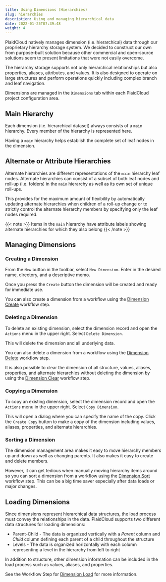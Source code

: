 ```yaml
---
title: Using Dimensions (Hierarchies)
slug: hierarchies
description: Using and managing hierarchical data
date: 2022-01-25T07:39:48
weight: 4
---
```



PlaidCloud natively manages dimension (i.e. hierarchical) data through our proprietary hierarchy storage system.  We decided to construct our own from purpose-built solution because other commercial and open-source solutions seem to present limitations that were not easily overcome.

The hierarchy storage supports not only hierarchical relationships but also properties, aliases, attributes, and values.  It is also designed to operate on large
structures and perform operations quickly including complex branch and leaf navigation.

Dimensions are managed in the `Dimensions` tab within each PlaidCloud project configuration area.


## Main Hierarchy

Each dimension (i.e. hierarchical dataset) always consists of a `main` hierarchy.  Every member of the hierarchy is represented here.

Having a `main` hierarchy helps establish the complete set of leaf nodes in the dimension.


## Alternate or Attribute Hierarchies

Alternate hierarchies are different representations of the `main` hierarchy leaf nodes.  Alternate hierarchies can consist of a subset of both
leaf nodes and roll-up (i.e. folders) in the `main` hierarchy as well as its own set of unique roll-ups.

This provides for the maximum amount of flexibility by automatically updating alternate hierarchies when children of a roll-up change or to 
strictly control the alternate hierarchy members by specifying only the leaf nodes required.

{{< note >}}
Items in the `main` hierarchy have attribute labels showing alternate hierarchies for which they also belong
{{< /note >}}

## Managing Dimensions

### Creating a Dimension

From the `New` button in the toolbar, select `New Dimension`. Enter in the desired name, directory, and a descriptive memo.

Once you press the `Create` button the dimension will be created and ready for immediate use.

You can also create a dimension from a workflow using the [Dimension Create](/docs/workflow-steps/dimensions/dimension-create) workflow step.

### Deleting a Dimension

To delete an existing dimension, select the dimension record and open the `Actions` menu in the upper right.  Select `Delete Dimension`.

This will delete the dimension and all underlying data.

You can also delete a dimension from a workflow using the [Dimension Delete](/docs/workflow-steps/dimensions/dimension-delete) workflow step.

It is also possible to clear the dimension of all structure, values, aliases, properties, and alternate hierarchies without deleting the dimension 
by using the [Dimension Clear](/docs/workflow-steps/dimensions/dimension-clear) workflow step.

### Copying a Dimension

To copy an existing dimension, select the dimension record and open the `Actions` menu in the upper right.  Select `Copy Dimension`.

This will open a dialog where you can specify the name of the copy.  Click the `Create Copy` button to make a copy of the dimension 
including values, aliases, properties, and alternate hierarchies.

### Sorting a Dimension

The dimension management area makes it easy to move hierarchy members up and down as well as changing parents.  It also makes it easy to create and delete members.

However, it can get tedious when manually moving hierarchy items around so you can sort a dimension from a workflow using the [Dimension Sort](/docs/workflow-steps/dimensions/dimension-sort) workflow step.  This can be a big time saver especially after data loads or major changes.


## Loading Dimensions

Since dimensions represent hierarchical data structures, the load process must convey the relationships in the data.  PlaidCloud supports two 
different data structures for loading dimensions:
 * Parent-Child - The data is organized vertically with a *Parent* column and *Child* column defining each parent of a child throughout the structure
 * Levels - The data is organized horizontally with each column representing a level in the hierarchy from left to right

 In addition to structure, other dimension information can be included in the load process such as values, aliases, and properties.

 See the Workflow Step for [Dimension Load](/docs/workflow-steps/dimensions/dimension-load) for more information.
